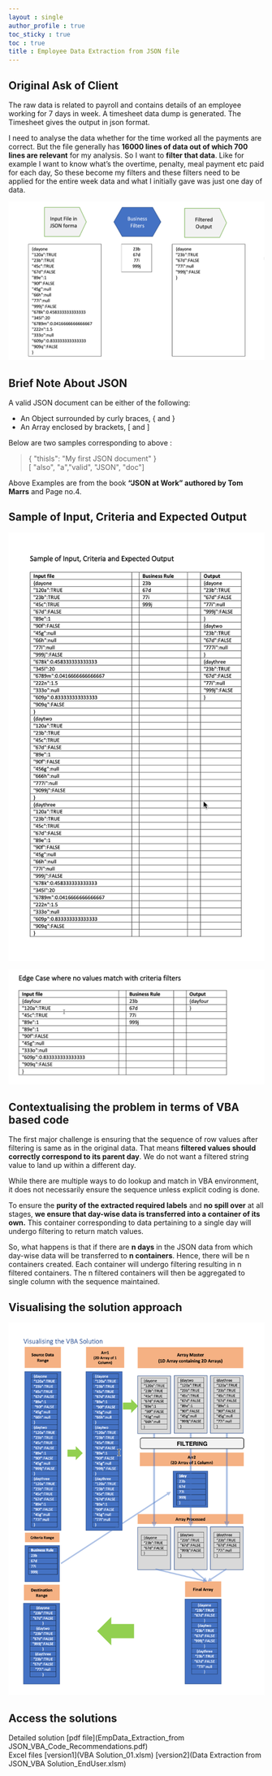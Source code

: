 ```yaml
---
layout : single
author_profile : true
toc_sticky : true
toc : true
title : Employee Data Extraction from JSON file
---
```


## Original Ask of Client


The raw data is related to payroll and contains details of an employee working for 7 days in week. A timesheet data dump is generated. The Timesheet gives the output in json format.  

I need to analyse the data whether for the time worked all the payments are correct. But the file generally has **16000 lines of data out of which 700 lines are relevant** for my analysis. So I want to **filter that data**. Like for example I want to know what’s the overtime, penalty, meal payment etc paid for each day, So these become my filters and these filters need to be applied for the entire week data and what I initially gave was just one day of data.  

![Task](image_01.png)  


## Brief Note About JSON  
A valid JSON document can be either of the following:  
- An Object surrounded by curly braces, { and }   
- An Array enclosed by brackets, [ and ]  

Below are two samples corresponding to above :
>{ "thisIs": "My first JSON document" }  
>[ "also", "a","valid", "JSON", "doc"]  

Above Examples are from the book **“JSON at Work” authored by Tom Marrs** and Page no.4.

## Sample of Input, Criteria and Expected Output  

![sample](image_02.png)

![edge case](image_04.png)   

## Contextualising the problem in terms of VBA based code  
The first major challenge is ensuring that the sequence of row values after filtering is same as in the original data. That means **filtered values should correctly correspond to its parent day**. We do not want a filtered string value to land up within a different day.  

While there are multiple ways to do lookup and match in VBA environment, it does not necessarily ensure the sequence unless explicit coding is done.  

To ensure the **purity of the extracted required labels** and **no spill over** at all stages, **we ensure that day-wise data is transferred into a container of its own.** This container corresponding to data pertaining to a single day will undergo filtering to return match values.  

So, what happens is that if there are **n days** in the JSON data from which day-wise data will be transferred to **n containers**. Hence, there will be n containers created. Each container will undergo filtering resulting in n filtered containers.
The n filtered containers will then be aggregated to single column with the sequence maintained.  


## Visualising the solution approach

![solution](image_03.png)

## Access the solutions  
Detailed solution [pdf file](EmpData_Extraction_from JSON_VBA_Code_Recommendations.pdf)  
Excel files [version1](VBA Solution_01.xlsm) [version2](Data Extraction from JSON_VBA Solution_EndUser.xlsm)  
